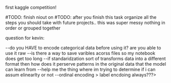 
first kaggle competition! 

#TODO: finish niout on
#TODO: after you finish this task organize all the steps you should take with future projects.. this was super messy nothing in order or grouped together 


question for kevin:

--do you HAVE to encode categorical data before using it? are you able to use it raw
--is there a way to save varibles acorss files so my notebook does get too long
--if standaridzation sort of transforms data into a different format then how does it perserve patterns in the original data that the model can learn from 
--help me the thing where im trying to determine if i can assum elinearlty or not
--ordinal encoding > label encdoing always???>